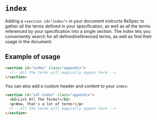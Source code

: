 # `index`

Adding a `<section id="index">` in your document instructs ReSpec to gather all the terms defined in your specification, as well as all the terms referenced by your specification into a single section. The index lets you conveniently search for all defined/referenced terms, as well as find their usage in the document.

## Example of usage

```html "example": "Index of locally defined and externally referenced terms."
<section id="index" class="appendix">
  <!-- All the terms will magically appear here -->
</section>
```

You can also add a custom header and content to your `index`:

```html "example": "Terms index with custom header and content."
<section id="idl-index" class="appendix">
  <h2>List All The Terms!</h2>
  <p>Wow, that's a lot of terms!</p>
  <!-- All the terms will magically appear here -->
</section>
```
